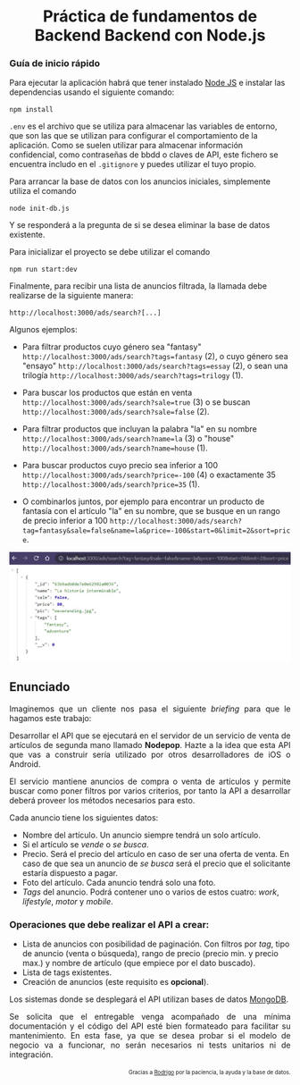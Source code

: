 <h1 align=center>Práctica de fundamentos de Backend Backend con Node.js</h1>

### Guía de inicio rápido

Para ejecutar la aplicación habrá que tener instalado [Node JS](https://nodejs.org/) e instalar las dependencias usando el siguiente comando:

```
npm install
```

`.env` es el archivo que se utiliza para almacenar las variables de entorno, que son las que se utilizan para configurar el comportamiento de la aplicación. Como se suelen utilizar para almacenar información confidencial, como contraseñas de bbdd o claves de API, este fichero se encuentra includo en el `.gitignore` y puedes utilizar el tuyo propio.

Para arrancar la base de datos con los anuncios iniciales, simplemente utiliza el comando

```
node init-db.js
```

Y se responderá a la pregunta de si se desea eliminar la base de datos existente.

Para inicializar el proyecto se debe utilizar el comando

```
npm run start:dev
```

Finalmente, para recibir una lista de anuncios filtrada, la llamada debe realizarse de la siguiente manera:

```
http://localhost:3000/ads/search?[...]
```

Algunos ejemplos:

- Para filtrar productos cuyo género sea "fantasy" `http://localhost:3000/ads/search?tags=fantasy` (2), o cuyo género sea "ensayo" `http://localhost:3000/ads/search?tags=essay` (2), o sean una trilogía `http://localhost:3000/ads/search?tags=trilogy` (1).

- Para buscar los productos que están en venta `http://localhost:3000/ads/search?sale=true` (3) o se buscan `http://localhost:3000/ads/search?sale=false` (2).

- Para filtrar productos que incluyan la palabra "la" en su nombre `http://localhost:3000/ads/search?name=la` (3) o "house" `http://localhost:3000/ads/search?name=house` (1).

- Para buscar productos cuyo precio sea inferior a 100 `http://localhost:3000/ads/search?price=-100` (4) o exactamente 35 `http://localhost:3000/ads/search?price=35` (1).

- O combinarlos juntos, por ejemplo para encontrar un producto de fantasía con el artículo "la" en su nombre, que se busque en un rango de precio inferior a 100 `http://localhost:3000/ads/search?tag=fantasy&sale=false&name=la&price=-100&start=0&limit=2&sort=price`.

<div align=center>
<img src="public\images\combined-filters.jpg" alt="filtered-search-example">
</div>

## Enunciado

<p align=justify>Imaginemos que un cliente nos pasa el siguiente <i>briefing</i> para que le hagamos este trabajo:</p>

<p align=justify>Desarrollar el API que se ejecutará en el servidor de un servicio de venta de artículos de segunda mano llamado <b>Nodepop</b>. Hazte a la idea que esta API que vas a construir sería utilizado por otros desarrolladores de iOS o Android.</p>

<p align=justify>El servicio mantiene anuncios de compra o venta de artículos y permite buscar como poner filtros por varios criterios, por tanto la API a desarrollar deberá proveer los métodos necesarios para esto.</p>

<p align=justify>Cada anuncio tiene los siguientes datos:</p>

- Nombre del artículo. Un anuncio siempre tendrá un solo artículo.
- Si el artículo se _vende_ o _se busca_.
- Precio. Será el precio del artículo en caso de ser una oferta de venta. En caso de que sea un anuncio de _se busca_ será el precio que el solicitante estaría dispuesto a pagar.
- Foto del artículo. Cada anuncio tendrá solo una foto.
- _Tags_ del anuncio. Podrá contener uno o varios de estos cuatro: _work_, _lifestyle_, _motor_ y _mobile_.

### Operaciones que debe realizar el API a crear:

- Lista de anuncios con posibilidad de paginación. Con filtros por _tag_, tipo de anuncio (venta o búsqueda), rango de precio (precio min. y precio max.) y nombre de artículo (que empiece por el dato buscado).
- Lista de tags existentes.
- Creación de anuncios (este requisito es **opcional**).

<p align=justify>Los sistemas donde se desplegará el API utilizan bases de datos <a href="https://www.mongodb.com/">MongoDB</a>.</p>

<p align=justify>Se solicita que el entregable venga acompañado de una mínima documentación y el código
del API esté bien formateado para facilitar su mantenimiento. En esta fase, ya que se desea probar si el modelo de negocio va a funcionar, no serán  necesarios ni tests unitarios ni de integración.</p>

<p align=right><sub><sup>Gracias a <a href="https://github.com/RodrigoCalvo">Rodrigo</a> por la paciencia, la ayuda y la base de datos.</sup></sub></p>
